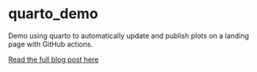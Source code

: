 # quarto_demo
Demo using quarto to automatically update and publish plots on a landing page with GitHub actions.

[Read the full blog post here](https://open.substack.com/pub/autonomousecon/p/build-a-self-updating-landing-page?r=2o1mc&utm_campaign=post&utm_medium=web&showWelcomeOnShare=true)
